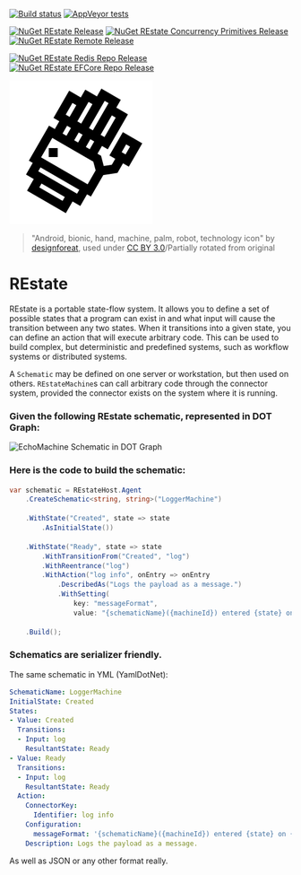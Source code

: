 [![Build status](https://ci.appveyor.com/api/projects/status/8ql1gahqjxcl8nlx/branch/master?svg=true)](https://ci.appveyor.com/project/psibr/restate-wuhpb/branch/master)
[![AppVeyor tests](https://img.shields.io/appveyor/tests/psibr/restate-wuhpb.svg?logo=appveyor)](https://ci.appveyor.com/project/psibr/restate-wuhpb/build/tests)

[![NuGet REstate Release](https://img.shields.io/nuget/v/REstate.svg?label=REstate)](https://www.nuget.org/packages/REstate)
[![NuGet REstate Concurrency Primitives Release](https://img.shields.io/nuget/v/REstate.Concurrency.Primitives.svg?label=REstate.Concurrency.Primitives)](https://www.nuget.org/packages/REstate.Concurrency.Primitives)
[![NuGet REstate Remote Release](https://img.shields.io/nuget/v/REstate.Remote.svg?label=REstate.Remote)](https://www.nuget.org/packages/REstate.Remote)

[![NuGet REstate Redis Repo Release](https://img.shields.io/nuget/v/REstate.Engine.Repositories.Redis.svg?label=REstate.Engine.Repositories.Redis)](https://www.nuget.org/packages/REstate.Engine.Repositories.Redis)
[![NuGet REstate EFCore Repo Release](https://img.shields.io/nuget/v/REstate.Engine.Repositories.Redis.svg?label=REstate.Engine.Repositories.EntityFrameworkCore)](https://www.nuget.org/packages/REstate.Engine.Repositories.EntityFrameworkCore)

![REstate Logo](https://github.com/psibr/REstate/blob/master/assets/icons/REstate.svg) 
> "Android, bionic, hand, machine, palm, robot, technology icon" by [designforeat](https://www.iconfinder.com/designforeat), used under [CC BY 3.0](https://creativecommons.org/licenses/by/3.0/)/Partially rotated from original
# REstate

REstate is a portable state-flow system. It allows you to define a set of possible states that a program can exist in and what input will cause the transition between any two states. When it transitions into a given state, you can define an action that will execute arbitrary code. This can be used to build complex, but deterministic and predefined systems, such as workflow systems or distributed systems.

A `Schematic` may be defined on one server or workstation, but then used on others. `REstateMachine`s can call arbitrary code through the connector system, provided the connector exists on the system where it is running.

### Given the following REstate schematic, represented in DOT Graph:

![EchoMachine Schematic in DOT Graph](https://github.com/psibr/REstate/blob/master/LoggerMachine-Diagram.svg)

### Here is the code to build the schematic:

```csharp
var schematic = REstateHost.Agent
    .CreateSchematic<string, string>("LoggerMachine")

    .WithState("Created", state => state
        .AsInitialState())

    .WithState("Ready", state => state
        .WithTransitionFrom("Created", "log")
        .WithReentrance("log")
        .WithAction("log info", onEntry => onEntry
            .DescribedAs("Logs the payload as a message.")
            .WithSetting(
                key: "messageFormat", 
                value: "{schematicName}({machineId}) entered {state} on {input}. Message: {payload}")))

    .Build();
```

### Schematics are serializer friendly.

The same schematic in YML (YamlDotNet):

```yml
SchematicName: LoggerMachine
InitialState: Created
States:
- Value: Created
  Transitions:
  - Input: log
    ResultantState: Ready
- Value: Ready
  Transitions:
  - Input: log
    ResultantState: Ready
  Action:
    ConnectorKey:
      Identifier: log info
    Configuration:
      messageFormat: '{schematicName}({machineId}) entered {state} on {input}. Message: {payload}'
    Description: Logs the payload as a message.

```
As well as JSON or any other format really.
